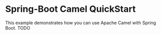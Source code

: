 # Spring-Boot Camel QuickStart

This example demonstrates how you can use Apache Camel with Spring Boot.
TODO
